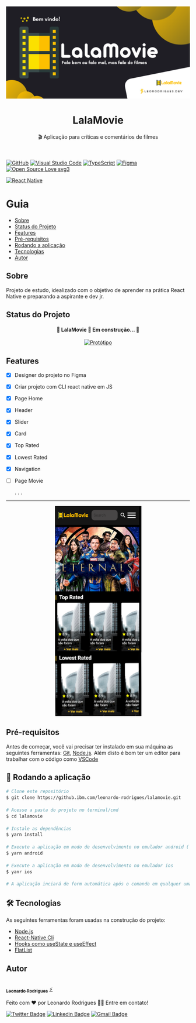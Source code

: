 

<p align="center" >
<img   alt="dtmoney banner" src=".github/banner1.png" />
</p>



<h1 align="center">
     LalaMovie
</h1>
<p align="center">🎬 Aplicação para críticas e comentários de filmes </p>


\
\
[![GitHub](https://img.shields.io/badge/--181717?logo=github&logoColor=ffffff)](https://github.com/)
[![Visual Studio Code](https://img.shields.io/badge/--007ACC?logo=visual%20studio%20code&logoColor=ffffff)](https://code.visualstudio.com/)
[![TypeScript](https://img.shields.io/badge/--yellow?logo=javascript&logoColor=ffffff)](https://www.typescriptlang.org/)
[![Figma](https://img.shields.io/badge/--F24E1E?logo=figma&logoColor=ffffff)](https://www.figma.com/)
[![Open Source Love svg3](https://badges.frapsoft.com/os/v3/open-source.svg?v=103)](https://github.com/ellerbrock/open-source-badges/)

<a href="https://www.reactnative.dev/"><img alt="React Native" src="https://img.shields.io/badge/Made in-React Native-blue">
</a>


Guia
=================
<!--ts-->
   * [Sobre](#Sobre)
   * [Status do Projeto](#Status-do-projeto)
   * [Features](#Features)
   * [Pré-requisitos](#Pre-requisitos)
   * [Rodando a aplicação](#Rodando-a-aplicação)
   * [Tecnologias](#Tecnologias)
   * [Autor](#Autor)
<!--te-->

## Sobre

Projeto de estudo, idealizado com o objetivo de aprender na prática React Native e preparando a aspirante e dev jr.


## Status do Projeto

<h4 align="center"> 
	🚧  LalaMovie 🚩 Em construção...  🚧
</h4>


<p align="center" >
<a href="https://www.figma.com/file/WOgzQRVuJdzEapKKlwCRrd/LalaMovie"><img alt="Protótipo" src="https://img.shields.io/badge/Clique aqui para ver - Protótipo e Designer no Figma-yellow"></a>
</p>



## Features


- [x] Designer do projeto no Figma
- [x] Criar projeto com CLI react native em JS
- [x] Page Home
- [x] Header
- [x] Slider
- [x] Card
- [x] Top Rated
- [x] Lowest Rated
- [x] Navigation
- [ ] Page Movie

    . . .

---
<p align="center">

  <img alt="lalamoviepreview" title="#lalamoviepreview" src=".github/preview.png" />

</p>


## Pré-requisitos

Antes de começar, você vai precisar ter instalado em sua máquina as seguintes ferramentas:
[Git](https://git-scm.com), [Node.js](https://nodejs.org/en/). 
Além disto é bom ter um editor para trabalhar com o código como [VSCode](https://code.visualstudio.com/)

## 🎲 Rodando a aplicação

```bash
# Clone este repositório
$ git clone https://github.ibm.com/leonardo-rodrigues/lalamovie.git

# Acesse a pasta do projeto no terminal/cmd
$ cd lalamovie

# Instale as dependências
$ yarn install

# Execute a aplicação em modo de desenvolvimento no emulador android ( Dica: Deixar o emulador aberto antes deste comando )
$ yarn android

# Execute a aplicação em modo de desenvolvimento no emulador ios
$ yanr ios

# A aplicação inciará de form automática após o comando em qualquer uma das três opções.
```
## 🛠 Tecnologias

As seguintes ferramentas foram usadas na construção do projeto:

- [Node.js](https://nodejs.org/en/)
- [React-Native Cli](https://reactnative.dev/docs/environment-setup)
- [Hooks como useState e useEffect](https://pt-br.reactjs.org/docs/hooks-effect.html)                       
- [FlatList](https://reactnative.dev/docs/flatlist)

## Autor


<a href="https://bio.link/leorodriguesdev">
 <img style="border-radius: 50%;" src="https://avatars.githubusercontent.com/u/74029443?s=400&u=6805c72bfdcfef209836c10e359c1312bb1619c7&v=4" width="100px;" alt=""/>
 <br />
 <sub><b>Leonardo Rodrigues</b></sub></a> <a href="https://bio.link/leorodriguesdev" title="link leo">⚡</a>


Feito com ❤️ por Leonardo Rodrigues 👋🏽 Entre em contato!

[![Twitter Badge](https://img.shields.io/badge/-@leorodriguesdev-1ca0f1?style=flat-square&labelColor=1ca0f1&logo=twitter&logoColor=white&link=https://twitter.com/leorodriguesdev)](https://twitter.com/leorodriguesdev) [![Linkedin Badge](https://img.shields.io/badge/-Linkedin-blue?style=flat-square&logo=Linkedin&logoColor=white&link=https://www.linkedin.com/in/on-leorodrigues/)](https://www.linkedin.com/in/on-leorodrigues/) 
[![Gmail Badge](https://img.shields.io/badge/-lerodriguesoffice@gmail.com-c14438?style=flat-square&logo=Gmail&logoColor=white&link=mailto:leorodriguesoffice@gmail.com)](mailto:leorodriguesoffice@gmail.com)

<p align="left" >
<img   alt="logoleo" src=".github/logoleo.png" width="400px; />
</p>